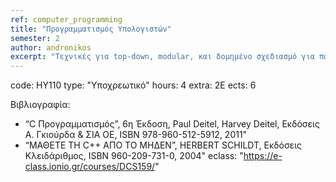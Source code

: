 ```yaml
---
ref: computer_programming
title: "Προγραμματισμός Υπολογιστών"
semester: 2
author: andronikos
excerpt: "Τεχνικές για top-down, modular, και δομημένο σχεδιασμό για παραγωγή προγραμμάτων μεγάλου μεγέθους. Προχωρημένες δυναμικές δομές δεδομένων. Βασικές τεχνικές επεξεργασίας αρχείων (ακολουθιακές ή τυχαίας προσπέλασης). Κλάσεις και αντικείμενα. Προγραμματισμός με αντικείμενα. Τελεστές, μεταβλητές, μέθοδοι, καθοριζόμενοι τελεστές, σχέσεις, εξαρτήσεις, διαγράμματα κλάσεων. Συναρτήσεις: δήλωση ορισμός υπερφόρτωση συναρτήσεων. Δείκτες, αναφορές, προχωρημένες συναρτήσεις, υπερφόρτωση τελεστών. Διατάξεις. Κληρονομικότητα. Πολυμορφισμός. Διαχείριση εξαιρέσεων, ανίχνευση και χειρισμός λαθών. Προγραμματισμός με πρότυπα και με βιβλιοθήκες προτύπων. Αντικειμενοστραφής ανάλυση και σχεδίαση. Σχεδιαστικά υποδείγματα. Προκαθορισμένες βιβλιοθήκες. Εργαστήριο προγραμματισμού (Επιλογή Γλώσσας: “C++”)."
---
```


code: ΗΥ110 
type: "Υποχρεωτικό"
hours: 4
extra: 2E
ects: 6

Βιβλιογραφία: 
  - “C Προγραμματισμός”, 6η Έκδοση, Paul Deitel, Harvey Deitel, Εκδόσεις Α. Γκιούρδα & ΣΙΑ ΟΕ, ISBN 978-960-512-5912, 2011"
  - “ΜΑΘΕΤΕ ΤΗ C++ ΑΠΟ ΤΟ ΜΗΔΕΝ”,  HERBERT SCHILDT, Εκδόσεις Κλειδάριθμος, ISBN 960-209-731-0, 2004"
  eclass: "https://e-class.ionio.gr/courses/DCS159/"

